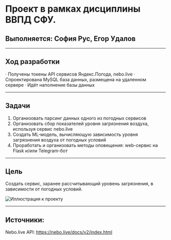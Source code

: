 # Проект в рамках дисциплины ВВПД СФУ. 
## Выполняется: София Рус, Егор Удалов

***

## Ход разработки
· Получены токены API сервисов Яндекс.Погода, nebo.live
· Спроектирована MySQL база данных, размещена на удаленном сервере
· Идёт наполнение базы данных 

***

## Задачи
1) Организовать парсинг данных одного из погодных сервисов
2) Организовать сбор показателей уровня загрязнения воздуха, используя сервис nebo.live
3) Создать ML-модель, вычисляющую зависимость уровня загрязнения воздуха от погодных условий
4) Проработать и организовать методы оповещения: web-сервис на Flask и/или Telegram-бот

***

## Цель
Создать сервис, заранее рассчитывающий уровень загрязнения, в зависимости от погодных условий.

![Иллюстрация к проекту](https://sun9-73.userapi.com/impg/hXUcAJhPO8z6qYBaD6oV-yEZbkvdeRYAQH9epg/u6WFvY7DbzI.jpg?size=1712x1074&quality=96&sign=ea86c5df1e4429034bd6c002a806c863&type=album)


*** 
## Источники:
Nebo.live API: https://nebo.live/docs/v2/index.html
